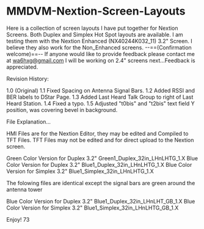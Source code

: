# MMDVM-Nextion-Screen-Layouts
Here is a collection of screen layouts I have put together for Nextion Screens. 
Both Duplex and Simplex Hot Spot layouts are available.
I am testing them with the Nextion Enhanced (NX40244K032_11) 3.2" Screen. 
I believe they also work for the Non_Enhanced screens. --==(Confirmation welcome)==--
If anyone would like to provide feedback please contact me at wa6hxg@gmail.com
I will be working on 2.4" screens next...Feedback is appreciated. 

Revision History: 

1.0 (Original)
1.1 Fixed Spacing on Antenna Signal Bars.
1.2 Added RSSI and BER labels to DStar Page.
1.3 Added Last Heard Talk Group to right of Last Heard Station.
1.4 Fixed a typo.
1.5 Adjusted "t0bis" and "t2bis" text field Y position, was covering bevel in background.

File Explanation...

HMI Files are for the Nextion Editor, they may be edited and Compiled to TFT Files.
TFT Files may not be edited and for direct upload to the Nextion screen.

Green Color Version for Duplex 3.2" Green1_Duplex_32in_LHnLHTG_1.X
Blue Color Version for Duplex 3.2" Blue1_Duplex_32in_LHnLHTG_1.X
Blue Color Version for Simplex 3.2" Blue1_Simplex_32in_LHnLHTG_1.X

The folowing files are identical except the signal bars are green around the antenna tower

Blue Color Version for Duplex 3.2" Blue1_Duplex_32in_LHnLHT_GB_1.X
Blue Color Version for Simplex 3.2" Blue1_Simplex_32in_LHnLHTG_GB_1.X

Enjoy!
73
